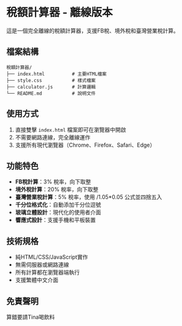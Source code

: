 # 稅額計算器 - 離線版本

這是一個完全離線的稅額計算器，支援FB稅、境外稅和臺灣營業稅計算。

## 檔案結構

```
稅額計算器/
├── index.html          # 主要HTML檔案
├── style.css           # 樣式檔案
├── calculator.js       # 計算邏輯
└── README.md           # 說明文件
```

## 使用方式

1. 直接雙擊 `index.html` 檔案即可在瀏覽器中開啟
2. 不需要網路連線，完全離線運作
3. 支援所有現代瀏覽器（Chrome、Firefox、Safari、Edge）

## 功能特色

- **FB稅計算**：3% 稅率，向下取整
- **境外稅計算**：20% 稅率，向下取整
- **臺灣營業稅計算**：5% 稅率，使用 /1.05*0.05 公式並四捨五入
- **千分位格式化**：自動添加千分位逗號
- **玻璃立體設計**：現代化的使用者介面
- **響應式設計**：支援手機和平板裝置

## 技術規格

- 純HTML/CSS/JavaScript實作
- 無需伺服器或網路連線
- 所有計算都在瀏覽器端執行
- 支援繁體中文介面

## 免責聲明

算錯要請Tina喝飲料
